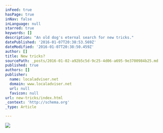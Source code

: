 ```yaml
---
inFeed: true
hasPage: true
inNav: false
inLanguage: null
starred: true
keywords: []
description: "An old dog's eternal search for new tricks."
datePublished: '2016-01-07T20:38:53.569Z'
dateModified: '2016-01-07T20:38:50.459Z'
author: []
title: New tricks?
sourcePath: _posts/2016-01-02-a92b5c5d-9c25-4d06-a695-9e3700984b25.md
published: true
authors: []
publisher:
  name: localadviser.net
  domain: www.localadviser.net
  url: null
  favicon: null
url: new-tricks/index.html
_context: 'http://schema.org'
_type: Article

---
```

![](https://s3-us-west-2.amazonaws.com/the-grid-img/p/f97b8cbc85b8c7fb40d350620b9dc1f819a72353.jpg)
